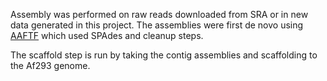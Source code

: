 Assembly was performed on raw reads downloaded from SRA or in new data generated in this project.
The assemblies were first de novo using [AAFTF](https://github.com/stajichlab/AAFTF) which used SPAdes and cleanup steps.

The scaffold step is run by taking the contig assemblies and scaffolding to the Af293 genome.
